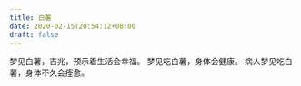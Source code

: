```yaml
---
title: 白薯
date: 2020-02-15T20:54:12+08:00
draft: false
---
```


梦见白薯，吉兆，预示着生活会幸福。
梦见吃白薯，身体会健康。
病人梦见吃白薯，身体不久会痊愈。
